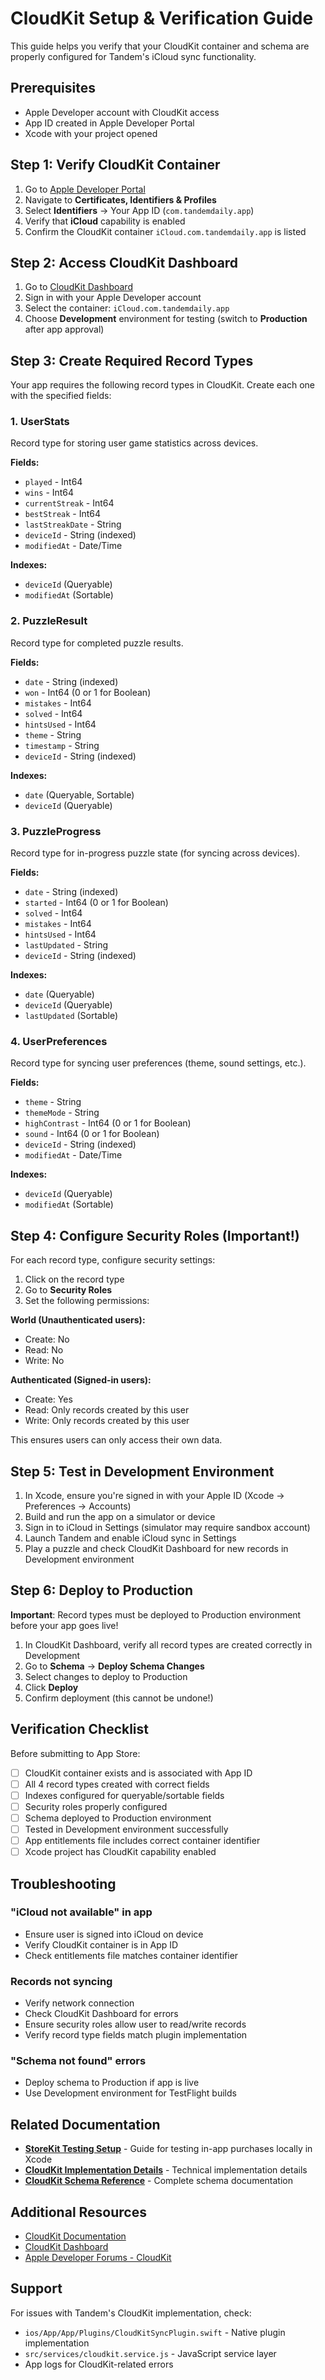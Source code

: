 # CloudKit Setup & Verification Guide

This guide helps you verify that your CloudKit container and schema are properly configured for Tandem's iCloud sync functionality.

## Prerequisites

- Apple Developer account with CloudKit access
- App ID created in Apple Developer Portal
- Xcode with your project opened

## Step 1: Verify CloudKit Container

1. Go to [Apple Developer Portal](https://developer.apple.com/)
2. Navigate to **Certificates, Identifiers & Profiles**
3. Select **Identifiers** → Your App ID (`com.tandemdaily.app`)
4. Verify that **iCloud** capability is enabled
5. Confirm the CloudKit container `iCloud.com.tandemdaily.app` is listed

## Step 2: Access CloudKit Dashboard

1. Go to [CloudKit Dashboard](https://icloud.developer.apple.com/dashboard/)
2. Sign in with your Apple Developer account
3. Select the container: `iCloud.com.tandemdaily.app`
4. Choose **Development** environment for testing (switch to **Production** after app approval)

## Step 3: Create Required Record Types

Your app requires the following record types in CloudKit. Create each one with the specified fields:

### 1. UserStats

Record type for storing user game statistics across devices.

**Fields:**

- `played` - Int64
- `wins` - Int64
- `currentStreak` - Int64
- `bestStreak` - Int64
- `lastStreakDate` - String
- `deviceId` - String (indexed)
- `modifiedAt` - Date/Time

**Indexes:**

- `deviceId` (Queryable)
- `modifiedAt` (Sortable)

### 2. PuzzleResult

Record type for completed puzzle results.

**Fields:**

- `date` - String (indexed)
- `won` - Int64 (0 or 1 for Boolean)
- `mistakes` - Int64
- `solved` - Int64
- `hintsUsed` - Int64
- `theme` - String
- `timestamp` - String
- `deviceId` - String (indexed)

**Indexes:**

- `date` (Queryable, Sortable)
- `deviceId` (Queryable)

### 3. PuzzleProgress

Record type for in-progress puzzle state (for syncing across devices).

**Fields:**

- `date` - String (indexed)
- `started` - Int64 (0 or 1 for Boolean)
- `solved` - Int64
- `mistakes` - Int64
- `hintsUsed` - Int64
- `lastUpdated` - String
- `deviceId` - String (indexed)

**Indexes:**

- `date` (Queryable)
- `deviceId` (Queryable)
- `lastUpdated` (Sortable)

### 4. UserPreferences

Record type for syncing user preferences (theme, sound settings, etc.).

**Fields:**

- `theme` - String
- `themeMode` - String
- `highContrast` - Int64 (0 or 1 for Boolean)
- `sound` - Int64 (0 or 1 for Boolean)
- `deviceId` - String (indexed)
- `modifiedAt` - Date/Time

**Indexes:**

- `deviceId` (Queryable)
- `modifiedAt` (Sortable)

## Step 4: Configure Security Roles (Important!)

For each record type, configure security settings:

1. Click on the record type
2. Go to **Security Roles**
3. Set the following permissions:

**World (Unauthenticated users):**

- Create: No
- Read: No
- Write: No

**Authenticated (Signed-in users):**

- Create: Yes
- Read: Only records created by this user
- Write: Only records created by this user

This ensures users can only access their own data.

## Step 5: Test in Development Environment

1. In Xcode, ensure you're signed in with your Apple ID (Xcode → Preferences → Accounts)
2. Build and run the app on a simulator or device
3. Sign in to iCloud in Settings (simulator may require sandbox account)
4. Launch Tandem and enable iCloud sync in Settings
5. Play a puzzle and check CloudKit Dashboard for new records in Development environment

## Step 6: Deploy to Production

**Important**: Record types must be deployed to Production environment before your app goes live!

1. In CloudKit Dashboard, verify all record types are created correctly in Development
2. Go to **Schema** → **Deploy Schema Changes**
3. Select changes to deploy to Production
4. Click **Deploy**
5. Confirm deployment (this cannot be undone!)

## Verification Checklist

Before submitting to App Store:

- [ ] CloudKit container exists and is associated with App ID
- [ ] All 4 record types created with correct fields
- [ ] Indexes configured for queryable/sortable fields
- [ ] Security roles properly configured
- [ ] Schema deployed to Production environment
- [ ] Tested in Development environment successfully
- [ ] App entitlements file includes correct container identifier
- [ ] Xcode project has CloudKit capability enabled

## Troubleshooting

### "iCloud not available" in app

- Ensure user is signed into iCloud on device
- Verify CloudKit container is in App ID
- Check entitlements file matches container identifier

### Records not syncing

- Verify network connection
- Check CloudKit Dashboard for errors
- Ensure security roles allow user to read/write records
- Verify record type fields match plugin implementation

### "Schema not found" errors

- Deploy schema to Production if app is live
- Use Development environment for TestFlight builds

## Related Documentation

- **[StoreKit Testing Setup](../STOREKIT_TESTING.md)** - Guide for testing in-app purchases locally in Xcode
- **[CloudKit Implementation Details](CLOUDKIT_IMPLEMENTATION.md)** - Technical implementation details
- **[CloudKit Schema Reference](CLOUDKIT_SCHEMA.md)** - Complete schema documentation

## Additional Resources

- [CloudKit Documentation](https://developer.apple.com/documentation/cloudkit)
- [CloudKit Dashboard](https://icloud.developer.apple.com/dashboard/)
- [Apple Developer Forums - CloudKit](https://developer.apple.com/forums/tags/cloudkit)

## Support

For issues with Tandem's CloudKit implementation, check:

- `ios/App/App/Plugins/CloudKitSyncPlugin.swift` - Native plugin implementation
- `src/services/cloudkit.service.js` - JavaScript service layer
- App logs for CloudKit-related errors
